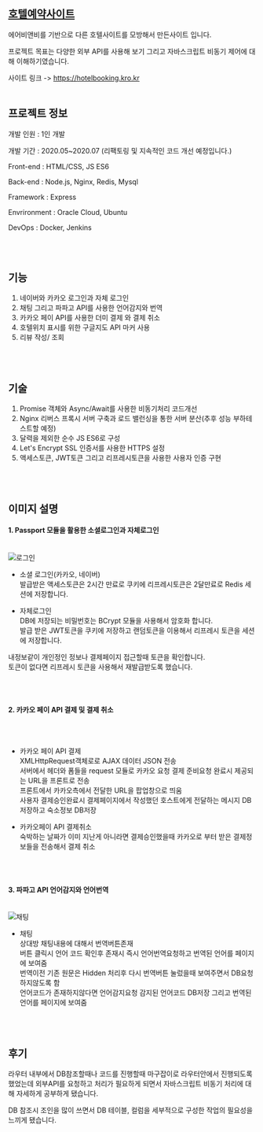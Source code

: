 ## [호텔예약사이트](https://hotelbooking.kro.kr)      
에어비앤비를 기반으로 다른 호텔사이트를 모방해서 만든사이트 입니다.  

프로젝트 목표는 다양한 외부 API를 사용해 보기 그리고 자바스크립트 비동기 제어에 대해 이해하기였습니다.

사이트 링크 -> https://hotelbooking.kro.kr
<br/> <br/>

## 프로젝트 정보   
개발 인원 : 1인 개발            

개발 기간 : 2020.05~2020.07 (리팩토링 및 지속적인 코드 개선 예정입니다.)   

Front-end : HTML/CSS, JS ES6

Back-end : Node.js, Nginx, Redis, Mysql   

Framework : Express   

Envrironment : Oracle Cloud, Ubuntu

DevOps : Docker, Jenkins

<br/> <br/>

## 기능   
 1. 네이버와 카카오 로그인과 자체 로그인
 2. 채팅 그리고 파파고 API를 사용한 언어감지와 번역   
 3. 카카오 페이 API를 사용한 더미 결제 와 결제 취소  
 4. 호텔위치 표시를 위한 구글지도 API 마커 사용   
 5. 리뷰 작성/ 조회   

<br/><br/>

## 기술
1. Promise 객체와 Async/Await를 사용한 비동기처리 코드개선   
2. Nginx 리버스 프록시 서버 구축과 로드 밸런싱을 통한 서버 분산(추후 성능 부하테스트할 예정)   
3. 달력을 제외한 순수 JS ES6로 구성   
4. Let's Encrypt SSL 인증서를 사용한 HTTPS 설정   
5. 액세스토큰, JWT토큰 그리고 리프레시토큰을 사용한 사용자 인증 구현   

<br/> <br/>

## 이미지 설명   
<h4> 1. Passport 모듈을 활용한 소셜로그인과 자체로그인</h4>   
<br/>
<img src="https://user-images.githubusercontent.com/59405784/88654769-c8fa1e80-d108-11ea-88d1-f5f965325943.JPG" title="로그인 모달" alt="로그인"></img>   

- 소셜 로그인(카카오, 네이버)   
발급받은 액세스토큰은 2시간 만료로 쿠키에 리프레시토큰은 2달만료로 Redis 세션에 저장합니다.   

- 자체로그인   
DB에 저장되는 비밀번호는 BCrypt 모듈을 사용해서 암호화 합니다.   
발급 받은 JWT토큰을 쿠키에 저장하고 랜덤토큰을 이용해서 리프레시 토큰을 세션에 저장합니다.   

내정보같이 개인정인 정보나 결제페이지 접근할때 토큰을 확인합니다.   
토큰이 없다면 리프레시 토큰을 사용해서 재발급받도록 했습니다.   

<br/><br/>

<h4>2. 카카오 페이 API 결제 및 결제 취소</h4>
<br/>

<img src="https://user-images.githubusercontent.com/59405784/88659911-c6032c00-d110-11ea-91e3-8b80d8005dc0.png" title="결제 및 결제 취소" alt=""></img>   



- 카카오 페이 API 결제   
XMLHttpRequest객체로로 AJAX 데이터 JSON 전송  
서버에서 헤더와 폼들을 request 모듈로 카카오 요청 결제 준비요청 완료시 제공되는 URL을 프론트로 전송   
프론트에서 카카오측에서 전달한 URL을 팝업창으로 띄움   
사용자 결제승인완료시 결제페이지에서 작성했던 호스트에게 전달하는 메시지 DB저장하고 숙소정보 DB저장   

- 카카오페이 API 결제취소   
숙박하는 날짜가 이미 지난게 아니라면 결제승인했을때 카카오로 부터 받은 결제정보들을 전송해서 결제 취소   

<br/><br/>

<h4>3. 파파고 API 언어감지와 언어번역 </h4>   
<br/>
<img src="https://user-images.githubusercontent.com/59405784/88659908-c4d1ff00-d110-11ea-8cbc-3528618d613b.png" title="언어 감지 및 번역" alt="채팅"></img>         

- 채팅   
상대방 채팅내용에 대해서 번역버튼존재    
버튼 클릭시 언어 코드 확인후 존재시 즉시 언어번역요청하고 번역된 언어를 페이지에 보여줌      
번역이전 기존 원문은 Hidden 처리후 다시 번역버튼 눌렀을때 보여주면서 DB요청하지않도록 함   
언어코드가 존재하지않다면 언어감지요청 감지된 언어코드 DB저장 그리고 번역된 언어를 페이지에 보여줌

<br/><br/>

## 후기
라우터 내부에서 DB참조할때나 코드를 진행할때 마구잡이로 라우터안에서 진행되도록 했었는데 외부API를 요청하고 처리가 필요하게 되면서 자바스크립트 비동기 처리에 대해 자세하게 공부하게 됐습니다.   

DB 참조시 조인을 많이 쓰면서 DB 테이블, 컬럼을 세부적으로 구성한 작업의 필요성을 느끼게 됐습니다.   



